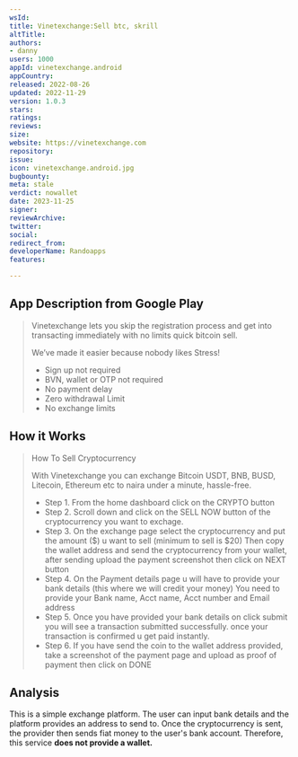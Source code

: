 ```yaml
---
wsId: 
title: Vinetexchange:Sell btc, skrill
altTitle: 
authors:
- danny
users: 1000
appId: vinetexchange.android
appCountry: 
released: 2022-08-26
updated: 2022-11-29
version: 1.0.3
stars: 
ratings: 
reviews: 
size: 
website: https://vinetexchange.com
repository: 
issue: 
icon: vinetexchange.android.jpg
bugbounty: 
meta: stale
verdict: nowallet
date: 2023-11-25
signer: 
reviewArchive: 
twitter: 
social: 
redirect_from: 
developerName: Randoapps
features: 

---
```


## App Description from Google Play

> Vinetexchange lets you skip the registration process and get into transacting immediately with no limits quick bitcoin sell.
>
> We’ve made it easier because nobody likes Stress!
> - Sign up not required
> - BVN, wallet or OTP not required
> - No payment delay
> - Zero withdrawal Limit
> - No exchange limits

## How it Works

> How To Sell Cryptocurrency
>
> With Vinetexchange you can exchange Bitcoin USDT, BNB, BUSD, Litecoin, Ethereum etc to naira under a minute, hassle-free.
  > - Step 1. From the home dashboard click on the CRYPTO button
  > - Step 2. Scroll down and click on the SELL NOW button of the cryptocurrency you want to exchage.
  > - Step 3. On the exchange page select the cryptocurrency and put the amount ($) u want to sell (minimum to sell is $20) Then copy the wallet address and send the cryptocurrency from your wallet, after sending upload the payment screenshot then click on NEXT button
  > - Step 4. On the Payment details page u will have to provide your bank details (this where we will credit your money) You need to provide your Bank name, Acct name, Acct number and Email address
  > - Step 5. Once you have provided your bank details on click submit you will see a transaction submitted successfully. once your transaction is confirmed u get paid instantly.
  > - Step 6. If you have send the coin to the wallet address provided, take a screenshot of the payment page and upload as proof of payment then click on DONE

## Analysis

This is a simple exchange platform. The user can input bank details and the platform provides an address to send to. Once the cryptocurrency is sent, the provider then sends fiat money to the user's bank account. Therefore, this service **does not provide a wallet.**